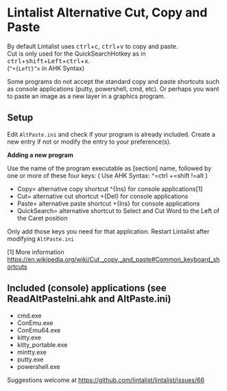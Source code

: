 ﻿# Lintalist Alternative Cut, Copy and Paste

By default Lintalist uses <kbd>ctrl</kbd>+<kbd>c</kbd>, <kbd>ctrl</kbd>+<kbd>v</kbd> to
copy and paste.  
Cut is only used for the QuickSearchHotkey as in <kbd>ctrl</kbd>+<kbd>shift</kbd>+<kbd>Left</kbd>+<kbd>ctrl</kbd>+<kbd>x</kbd>.  
(`^+{Left}^x` in AHK Syntax)

Some programs do not accept the standard copy and paste shortcuts such as console applications
(putty, powershell, cmd, etc). Or perhaps you want to paste an image as a new layer in a
graphics program.

## Setup

Edit `AltPaste.ini` and check if your program is already included. Create a new entry if not
or modify the entry to your preference(s).

**Adding a new program**

Use the name of the program executable as [section] name, followed by one or more of these four keys: 
( Use AHK Syntax: ^=ctrl +=shift !=alt )

- Copy=        alternative copy shortcut  ^{Ins} for console applications[1]
- Cut=         alternative cut   shortcut +{Del} for console applications 
- Paste=       alternative paste shortcut +{Ins} for console applications
- QuickSearch= alternative shortcut to Select and Cut Word to the Left of the Caret position

Only add those keys you need for that application.
Restart Lintalist after modifying `AltPaste.ini`

[1] More information https://en.wikipedia.org/wiki/Cut,_copy,_and_paste#Common_keyboard_shortcuts

## Included (console) applications (see ReadAltPasteIni.ahk and AltPaste.ini)

* cmd.exe
* ConEmu.exe
* ConEmu64.exe
* kitty.exe
* kitty_portable.exe
* mintty.exe
* putty.exe
* powershell.exe

Suggestions welcome at https://github.com/lintalist/lintalist/issues/66
